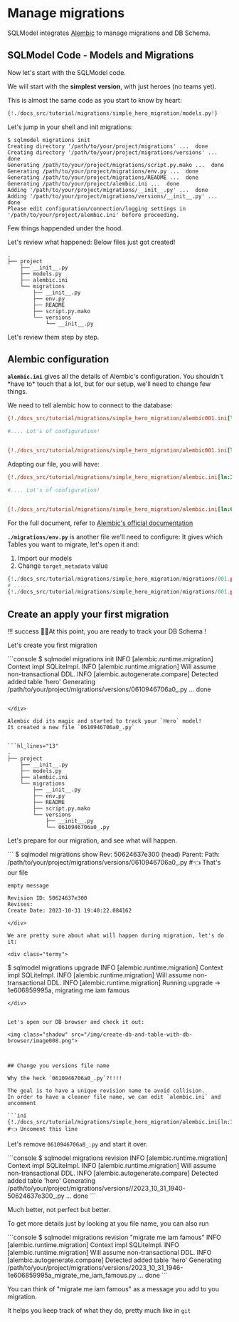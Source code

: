 # Manage migrations

SQLModel integrates [Alembic](https://alembic.sqlalchemy.org/en/latest/) to manage migrations and DB Schema.


## **SQLModel** Code - Models and Migrations

Now let's start with the SQLModel code.

We will start with the **simplest version**, with just heroes (no teams yet).

This is almost the same code as you start to know by heart:

```Python 
{!./docs_src/tutorial/migrations/simple_hero_migration/models.py!} 
```

Let's jump in your shell and init migrations:

<div class="termy">

```console
$ sqlmodel migrations init
Creating directory '/path/to/your/project/migrations' ...  done
Creating directory '/path/to/your/project/migrations/versions' ...  done
Generating /path/to/your/project/migrations/script.py.mako ...  done
Generating /path/to/your/project/migrations/env.py ...  done
Generating /path/to/your/project/migrations/README ...  done
Generating /path/to/your/project/alembic.ini ...  done
Adding '/path/to/your/project/migrations/__init__.py' ...  done
Adding '/path/to/your/project/migrations/versions/__init__.py' ...  done
Please edit configuration/connection/logging settings in '/path/to/your/project/alembic.ini' before proceeding.
```
</div>

Few things happended under the hood.

Let's review what happened: Below files just got created!

```hl_lines="5-12"
.
├── project
    ├── __init__.py
    ├── models.py
    ├── alembic.ini
    └── migrations
        ├── __init__.py
        ├── env.py
        ├── README
        ├── script.py.mako 
        └── versions
            └── __init__.py
```

Let's review them step by step.

## Alembic configuration

**`alembic.ini`** gives all the details of Alembic's configuration. You shouldn't \*have to\* touch that a lot, but for our setup, we'll need to change few things.

We need to tell alembic how to connect to the database:

```ini hl_lines="10"
{!./docs_src/tutorial/migrations/simple_hero_migration/alembic001.ini[ln:1-5]!} 

#.... Lot's of configuration!


{!./docs_src/tutorial/migrations/simple_hero_migration/alembic001.ini[ln:63]!} # 👈 Let's Change that!
```
Adapting our file, you will have: 

```ini hl_lines="10"
{!./docs_src/tutorial/migrations/simple_hero_migration/alembic.ini[ln:1-5]!} 

#.... Lot's of configuration!


{!./docs_src/tutorial/migrations/simple_hero_migration/alembic.ini[ln:63]!} # 👈 To that
```

For the full document, refer to [Alembic's official documentation](https://alembic.sqlalchemy.org/en/latest/tutorial.html#editing-the-ini-file)

**`./migrations/env.py`** is another file we'll need to configure:
It gives which Tables you want to migrate, let's open it and:

1. Import our models
2. Change `target_metadata` value 

```Python hl_lines="5 7"
{!./docs_src/tutorial/migrations/simple_hero_migration/migrations/001.py[ln:1-5]!} 👈 Import your model
# .....
{!./docs_src/tutorial/migrations/simple_hero_migration/migrations/001.py[ln:19]!} 👈 Set you Metadata value
```

## Create an apply your first migration
!!! success
    👏🎉At this point, you are ready to track your DB Schema !

Let's create you first migration

<div class="termy">
```console
$ sqlmodel migrations init
INFO  [alembic.runtime.migration] Context impl SQLiteImpl.
INFO  [alembic.runtime.migration] Will assume non-transactional DDL.
INFO  [alembic.autogenerate.compare] Detected added table 'hero'
  Generating /path/to/your/project/migrations/versions/0610946706a0_.py ...  done

```

</div>

Alembic did its magic and started to track your `Hero` model!
It created a new file `0610946706a0_.py`


```hl_lines="13"
.
├── project
    ├── __init__.py
    ├── models.py
    ├── alembic.ini
    └── migrations
        ├── __init__.py
        ├── env.py
        ├── README
        ├── script.py.mako 
        └── versions
            ├── __init__.py
            └── 0610946706a0_.py
```

Let's prepare for our migration, and see what will happen.

<div class="termy">
```
$ sqlmodel migrations show
Rev: 50624637e300 (head)
Parent: <base>
Path: /path/to/your/project/migrations/versions/0610946706a0_.py #👈 That's our file

    empty message
    
    Revision ID: 50624637e300
    Revises: 
    Create Date: 2023-10-31 19:40:22.084162
```
</div>

We are pretty sure about what will happen during migration, let's do it:

<div class="termy">
```
$ sqlmodel migrations upgrade
INFO  [alembic.runtime.migration] Context impl SQLiteImpl.
INFO  [alembic.runtime.migration] Will assume non-transactional DDL.
INFO  [alembic.runtime.migration] Running upgrade  -> 1e606859995a, migrating me iam famous
```
</div>


Let's open our DB browser and check it out:

<img class="shadow" src="/img/create-db-and-table-with-db-browser/image008.png">



## Change you versions file name

Why the heck `0610946706a0_.py`?!!!!

The goal is to have a unique revision name to avoid collision.
In order to have a cleaner file name, we can edit `alembic.ini` and uncomment

```ini 
{!./docs_src/tutorial/migrations/simple_hero_migration/alembic.ini[ln:11]!} #👈 Uncoment this line
```

Let's remove `0610946706a0_.py` and start it over.

<div class="termy">
```console
$ sqlmodel migrations revision
INFO  [alembic.runtime.migration] Context impl SQLiteImpl.
INFO  [alembic.runtime.migration] Will assume non-transactional DDL.
INFO  [alembic.autogenerate.compare] Detected added table 'hero'
  Generating /path/to/your/project/migrations/versions//2023_10_31_1940-50624637e300_.py ...  done
```
</div>

Much better, not perfect but better.

To get more details just by looking at you file name, you can also run


<div class="termy">
```console
$ sqlmodel migrations revision "migrate me iam famous"
INFO  [alembic.runtime.migration] Context impl SQLiteImpl.
INFO  [alembic.runtime.migration] Will assume non-transactional DDL.
INFO  [alembic.autogenerate.compare] Detected added table 'hero'
  Generating /path/to/your/project/migrations/versions/2023_10_31_1946-1e606859995a_migrate_me_iam_famous.py
  ...  done
```
</div>


You can think of "migrate me iam famous" as a message you add to you migration.

It helps you keep track of what they do, pretty much like in `git`